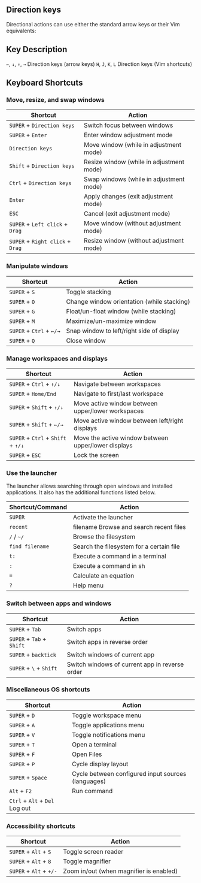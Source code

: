 ## Direction keys

Directional actions can use either the standard arrow keys or their Vim equivalents:

## Key Description

`←`, `↓`, `↑`, `→` Direction keys (arrow keys)
`H`, `J`, `K`, `L` Direction keys (Vim shortcuts)

## Keyboard Shortcuts

### Move, resize, and swap windows

| Shortcut                         | Action                                   |
| -------------------------------- | ---------------------------------------- |
| `SUPER` + `Direction keys`       | Switch focus between windows             |
| `SUPER` + `Enter`                | Enter window adjustment mode             |
| `Direction keys`                 | Move window (while in adjustment mode)   |
| `Shift` + `Direction keys`       | Resize window (while in adjustment mode) |
| `Ctrl` + `Direction keys`        | Swap windows (while in adjustment mode)  |
| `Enter`                          | Apply changes (exit adjustment mode)     |
| `ESC`                            | Cancel (exit adjustment mode)            |
| `SUPER` + `Left click` + `Drag`  | Move window (without adjustment mode)    |
| `SUPER` + `Right click` + `Drag` | Resize window (without adjustment mode)  |

### Manipulate windows

| Shortcut                 | Action                                     |
| ------------------------ | ------------------------------------------ |
| `SUPER` + `S`            | Toggle stacking                            |
| `SUPER` + `O`            | Change window orientation (while stacking) |
| `SUPER` + `G`            | Float/un-float window (while stacking)     |
| `SUPER` + `M`            | Maximize/un-maximize window                |
| `SUPER` + `Ctrl` + `←/→` | Snap window to left/right side of display  |
| `SUPER` + `Q`            | Close window                               |

### Manage workspaces and displays

| Shortcut                           | Action                                              |
| ---------------------------------- | --------------------------------------------------- |
| `SUPER` + `Ctrl` + `↑/↓`           | Navigate between workspaces                         |
| `SUPER` + `Home/End`               | Navigate to first/last workspace                    |
| `SUPER` + `Shift` + `↑/↓`          | Move active window between upper/lower workspaces   |
| `SUPER` + `Shift` + `←/→`          | Move active window between left/right displays      |
| `SUPER` + `Ctrl` + `Shift` + `↑/↓` | Move the active window between upper/lower displays |
| `SUPER` + `ESC`                    | Lock the screen                                     |

### Use the launcher

The launcher allows searching through open windows and installed applications. It also has the additional functions listed below.

| Shortcut/Command | Action                                   |
| ---------------- | ---------------------------------------- |
| `SUPER`          | Activate the launcher                    |
| `recent`         | filename Browse and search recent files  |
| `/` / `~/`       | Browse the filesystem                    |
| `find filename`  | Search the filesystem for a certain file |
| `t:`             | Execute a command in a terminal          |
| `:`              | Execute a command in sh                  |
| `=`              | Calculate an equation                    |
| `?`              | Help menu                                |

### Switch between apps and windows

| Shortcut                  | Action                                         |
| ------------------------- | ---------------------------------------------- |
| `SUPER` + `Tab`           | Switch apps                                    |
| `SUPER` + `Tab` + `Shift` | Switch apps in reverse order                   |
| `SUPER` + `backtick`      | Switch windows of current app                  |
| `SUPER` + `\` + `Shift`   | Switch windows of current app in reverse order |

### Miscellaneous OS shortcuts

| Shortcut                       | Action                                             |
| ------------------------------ | -------------------------------------------------- |
| `SUPER` + `D`                  | Toggle workspace menu                              |
| `SUPER` + `A`                  | Toggle applications menu                           |
| `SUPER` + `V`                  | Toggle notifications menu                          |
| `SUPER` + `T`                  | Open a terminal                                    |
| `SUPER` + `F`                  | Open Files                                         |
| `SUPER` + `P`                  | Cycle display layout                               |
| `SUPER` + `Space`              | Cycle between configured input sources (languages) |
| `Alt` + `F2`                   | Run command                                        |
| `Ctrl` + `Alt` + `Del` Log out |

### Accessibility shortcuts

| Shortcut                | Action                                  |
| ----------------------- | --------------------------------------- |
| `SUPER` + `Alt` + `S`   | Toggle screen reader                    |
| `SUPER` + `Alt` + `8`   | Toggle magnifier                        |
| `SUPER` + `Alt` + `+/-` | Zoom in/out (when magnifier is enabled) |
